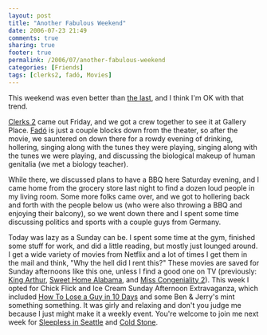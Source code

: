 ```yaml
---
layout: post
title: "Another Fabulous Weekend"
date: 2006-07-23 21:49
comments: true
sharing: true
footer: true
permalink: /2006/07/another-fabulous-weekend
categories: [Friends]
tags: [clerks2, fadó, Movies]
---
```

This weekend was even better than <a href="/2006/07/bettern-last-time">the last</a>, and I think I'm OK with that trend.

<a href="http://www.imdb.com/title/tt0424345/">Clerks 2</a> came out Friday, and we got a crew together to see it at Gallery Place.  <a href="http://www.fadoirishpub.com/washington/">Fadó</a> is just a couple blocks down from the theater, so after the movie, we sauntered on down there for a rowdy evening of drinking, hollering, singing along with the tunes they were playing, singing along with the tunes we were playing, and discussing the biological makeup of human genitalia (we met a biology teacher).

While there, we discussed plans to have a BBQ here Saturday evening, and I came home from the grocery store last night to find a dozen loud people in my living room.  Some more folks came over, and we got to hollering back and forth with the people below us (who were also throwing a BBQ and enjoying their balcony), so we went down there and I spent some time discussing politics and sports with a couple guys from Germany.

Today was lazy as a Sunday can be.  I spent some time at the gym, finished some stuff for work, and did a little reading, but mostly just lounged around.  I get a wide variety of movies from Netflix and a lot of times I get them in the mail and think, "Why the hell did I rent this?"  These movies are saved for Sunday afternoons like this one, unless I find a good one on TV (previously: <a href="http://www.imdb.com/title/tt0349683/">King Arthur</a>, <a href="http://www.imdb.com/title/tt0256415/">Sweet Home Alabama</a>, and <a href="http://www.imdb.com/title/tt0385307/">Miss Congeniality 2</a>).  This week I opted for Chick Flick and Ice Cream Sunday Afternoon Extravaganza, which included <a href="http://www.imdb.com/title/tt0251127/">How To Lose a Guy in 10 Days</a> and some Ben & Jerry's mint something something.  It was girly and relaxing and don't you judge me because I just might make it a weekly event.  You're welcome to join me next week for <a href="http://www.imdb.com/title/tt0108160/">Sleepless in Seattle</a> and <a href="http://www.coldstonecreamery.com/">Cold Stone</a>.
